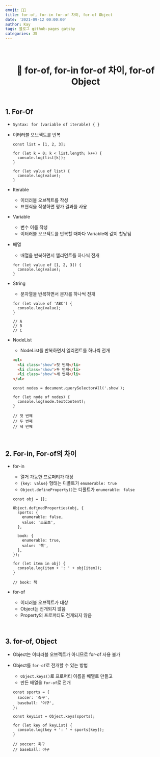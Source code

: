 ```yaml
---
emoji: 👨‍💻
title: for-of, for-in for-of 차이, for-of Object
date: '2021-09-12 00:00:00'
author: Kay
tags: 블로그 github-pages gatsby
categories: JS
---
```


<br>

<h1 align="center">
  👋 for-of, for-in for-of 차이, for-of Object
</h1>

<br>

## 1. For-Of

- `Syntax: for (variable of iterable) { }`
- 이터러블 오브젝트를 반복

  ```tsx
  const list = [1, 2, 3];

  for (let k = 0; k < list.length; k++) {
    console.log(list[k]);
  }

  for (let value of list) {
    console.log(value);
  }
  ```

- Iterable

  - 이터러블 오브젝트를 작성
  - 표현식을 작성하면 평가 결과를 사용

- Variable

  - 변수 이름 작성
  - 이터러블 오브젝트를 반복할 때마다 Variable에 값이 할당됨

- 배열

  - 배열을 반복하면서 엘리먼트를 하나씩 전개

  ```tsx
  for (let value of [1, 2, 3]) {
    console.log(value);
  }
  ```

- String

  - 문자열을 반복하면서 문자를 하나씩 전개

  ```tsx
  for (let value of 'ABC') {
    console.log(value);
  }

  // A
  // B
  // C
  ```

- NodeList

  - NodeList를 반복하면서 엘리먼트를 하나씩 전개

  ```html
  <ul>
    <li class="show">첫 번째</li>
    <li class="show">두 번째</li>
    <li class="show">세 번째</li>
  </ul>
  ```

  ```tsx
  const nodes = document.querySelectorAll('.show');

  for (let node of nodes) {
    console.log(node.textContent);
  }

  // 첫 번째
  // 두 번째
  // 세 번째
  ```

<br>

## 2. For-in, For-of의 차이

- for-in

  - 열거 가능한 프로퍼티가 대상
  - `{key: value}` 형태는 디폴트가 `enumerable: true`
  - `Object.defineProperty()`는 디폴트가 `enumerable: false`

  ```tsx
  const obj = {};

  Object.definedProperties(obj, {
    sports: {
      enumerable: false,
      value: '스포츠',
    },

    book: {
      enumerable: true,
      value: '책',
    },
  });

  for (let item in obj) {
    console.log(item + ': ' + obj[item]);
  }

  // book: 책
  ```

- for-of
  - 이터러블 오브젝트가 대상
  - Object는 전개되지 않음
  - Property의 프로퍼티도 전개되지 않음

<br>

## 3. for-of, Object

- Object는 이터러블 오브젝트가 아니므로 for-of 사용 불가
- Object를 `for-of`로 전개할 수 있는 방법

  - `Object.keys()`로 프로퍼티 이름을 배열로 만들고
  - 만든 배열을 `for-of`로 전개

  ```tsx
  const sports = {
    soccer: '축구',
    baseball: '야구',
  };

  const keyList = Object.keys(sports);

  for (let key of keyList) {
    console.log(key + ': ' + sports[key]);
  }

  // soccer: 축구
  // baseball: 야구
  ```

```toc

```
